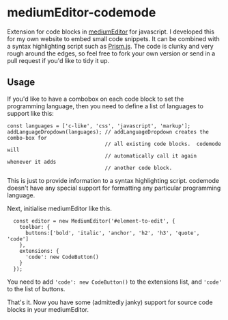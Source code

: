 # mediumEditor-codemode
Extension for code blocks in [mediumEditor](https://github.com/yabwe/medium-editor) for javascript.  I developed this for my own website to embed small code snippets.  It can be combined with a syntax highlighting script such as [Prism.js](http://prismjs.com/).  The code is clunky and very rough around the edges, so feel free to fork your own version or send in a pull request if you'd like to tidy it up.

## Usage

If you'd like to have a combobox on each code block to set the programming language, then you need to define a list of languages to support like this:

    const languages = ['c-like', 'css', 'javascript', 'markup'];
    addLanguageDropdown(languages); // addLanguageDropdown creates the combo-box for
                                    // all existing code blocks.  codemode will
                                    // automatically call it again whenever it adds
                                    // another code block.
    
This is just to provide information to a syntax highlighting script.  codemode doesn't have any special support for formatting any particular programming language.

Next, initialise mediumEditor like this.

      const editor = new MediumEditor('#element-to-edit', {
        toolbar: {
          buttons:['bold', 'italic', 'anchor', 'h2', 'h3', 'quote', 'code']
        },
        extensions: {
          'code': new CodeButton()
        }
      });

You need to add `'code': new CodeButton()` to the extensions list, and `'code'` to the list of buttons.

That's it.  Now you have some (admittedly janky) support for source code blocks in your mediumEditor.

